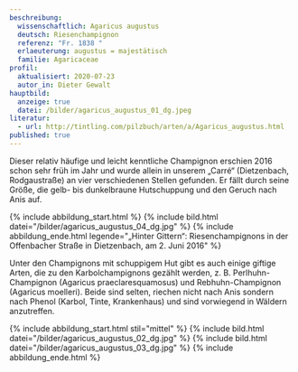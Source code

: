```yaml
---
beschreibung:
  wissenschaftlich: Agaricus augustus
  deutsch: Riesenchampignon
  referenz: "Fr. 1838 "
  erlaeuterung: augustus = majestätisch
  familie: Agaricaceae
profil:
  aktualisiert: 2020-07-23
  autor_in: Dieter Gewalt
hauptbild:
  anzeige: true
  datei: /bilder/agaricus_augustus_01_dg.jpeg
literatur:
  - url: http://tintling.com/pilzbuch/arten/a/Agaricus_augustus.html
published: true
---
```


Dieser relativ häufige und leicht kenntliche Champignon erschien 2016 schon sehr früh im Jahr und wurde allein in unserem „Carré“ (Dietzenbach, Rodgaustraße) an vier verschiedenen Stellen gefunden. Er fällt durch seine Größe, die gelb- bis dunkelbraune Hutschuppung und den Geruch nach Anis auf.

{% include abbildung_start.html %}
{% include bild.html datei="/bilder/agaricus_augustus_04_dg.jpg" %}
{% include abbildung_ende.html legende="„Hinter Gittern“: Riesenchampignons in der Offenbacher Straße in Dietzenbach, am 2. Juni 2016" %}

Unter den Champignons mit schuppigem Hut gibt es auch einige giftige Arten, die zu den Karbolchampignons gezählt werden, z. B. Perlhuhn-Champignon (Agaricus praeclaresquamosus) und Rebhuhn-Champignon (Agaricus moelleri). Beide sind selten, riechen nicht nach Anis sondern nach Phenol (Karbol, Tinte, Krankenhaus) und sind vorwiegend in Wäldern anzutreffen.

{% include abbildung_start.html stil="mittel" %}
{% include bild.html datei="/bilder/agaricus_augustus_02_dg.jpg" %}
{% include bild.html datei="/bilder/agaricus_augustus_03_dg.jpg" %}
{% include abbildung_ende.html %}
